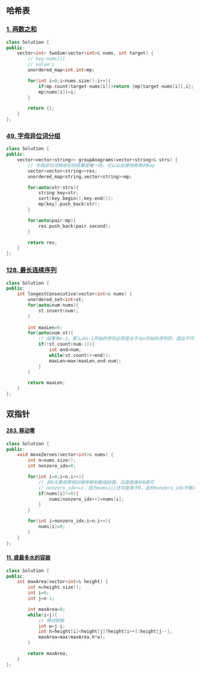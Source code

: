 ## 哈希表

### [1. 两数之和](https://leetcode.cn/problems/two-sum/)

```cpp
class Solution {
public:
    vector<int> twoSum(vector<int>& nums, int target) {
        // key:nums[i]
        // value:i
        unordered_map<int,int>mp;

        for(int i=0;i<nums.size();i++){
            if(mp.count(target-nums[i]))return {mp[target-nums[i]],i};
            mp[nums[i]]=i;
        }

        return {};
    }
};
```

### [49. 字母异位词分组](https://leetcode.cn/problems/group-anagrams/)

```cpp
class Solution {
public:
    vector<vector<string>> groupAnagrams(vector<string>& strs) {
        // 字母异位词排序后的结果是唯一的，可以以此做哈希表的key
        vector<vector<string>>res;
        unordered_map<string,vector<string>>mp;

        for(auto&str:strs){
            string key=str;
            sort(key.begin(),key.end());
            mp[key].push_back(str);
        }

        for(auto&pair:mp){
            res.push_back(pair.second);
        }

        return res;
    }
};
```

### [128. 最长连续序列](https://leetcode.cn/problems/longest-consecutive-sequence/)

```cpp
class Solution {
public:
    int longestConsecutive(vector<int>& nums) {
        unordered_set<int>st;
        for(auto&num:nums){
            st.insert(num);
        }
        
        int maxLen=0;
        for(auto&num:st){
            // 如果有n-1，那么从n-1开始的序列必然是长于从n开始的序列的，因此不作无用的遍历
            if(!st.count(num-1)){
                int end=num;
                while(st.count(++end));
                maxLen=max(maxLen,end-num);
            }
        }

        return maxLen;
    }
};
```



## 双指针

#### [283. 移动零](https://leetcode.cn/problems/move-zeroes/)

```cpp
class Solution {
public:
    void moveZeroes(vector<int>& nums) {
        int n=nums.size();
        int nonzero_idx=0;

        for(int i=0;i<n;i++){
            // 非0元素按原相对顺序移到数组前面，后面直接补0即可
            // nonzero_idx<=i：因为nums[i]还可能等于0，此时nonzero_idx不移动，因此肯定不会重覆盖还没遍历到的值
            if(nums[i]!=0){
                nums[nonzero_idx++]=nums[i];
            }
        }

        for(int i=nonzero_idx;i<n;i++){
            nums[i]=0;
        }
    }
};
```

#### [11. 盛最多水的容器](https://leetcode.cn/problems/container-with-most-water/)

```cpp
class Solution {
public:
    int maxArea(vector<int>& height) {
        int n=height.size();
        int i=0;
        int j=n-1;

        int maxArea=0;
        while(i<j){
            // 移动短板
            int w=j-i;
            int h=height[i]<height[j]?height[i++]:height[j--];
            maxArea=max(maxArea,h*w);
        }

        return maxArea;
    }
};
```

